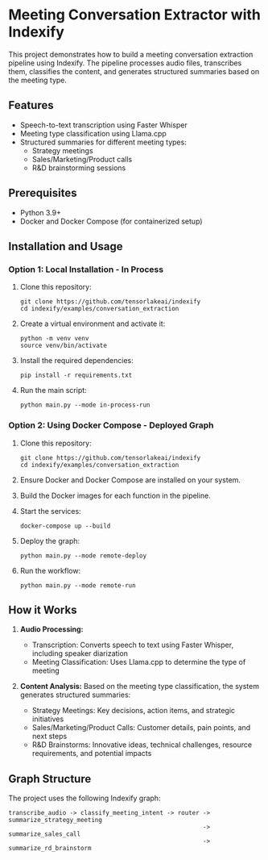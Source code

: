 # Meeting Conversation Extractor with Indexify

This project demonstrates how to build a meeting conversation extraction pipeline using Indexify. The pipeline processes audio files, transcribes them, classifies the content, and generates structured summaries based on the meeting type.

## Features

- Speech-to-text transcription using Faster Whisper
- Meeting type classification using Llama.cpp
- Structured summaries for different meeting types:
  - Strategy meetings
  - Sales/Marketing/Product calls  
  - R&D brainstorming sessions

## Prerequisites

- Python 3.9+
- Docker and Docker Compose (for containerized setup)

## Installation and Usage

### Option 1: Local Installation - In Process

1. Clone this repository:
   ```
   git clone https://github.com/tensorlakeai/indexify
   cd indexify/examples/conversation_extraction
   ```

2. Create a virtual environment and activate it:
   ```
   python -m venv venv
   source venv/bin/activate
   ```

3. Install the required dependencies:
   ```
   pip install -r requirements.txt
   ```

4. Run the main script:
   ```
   python main.py --mode in-process-run
   ```

### Option 2: Using Docker Compose - Deployed Graph

1. Clone this repository:
   ```
   git clone https://github.com/tensorlakeai/indexify
   cd indexify/examples/conversation_extraction
   ```

2. Ensure Docker and Docker Compose are installed on your system.

3. Build the Docker images for each function in the pipeline.

4. Start the services:
   ```
   docker-compose up --build
   ```

5. Deploy the graph:
   ```
   python main.py --mode remote-deploy
   ```

6. Run the workflow:
   ```
   python main.py --mode remote-run
   ```

## How it Works

1. **Audio Processing:**
   - Transcription: Converts speech to text using Faster Whisper, including speaker diarization
   - Meeting Classification: Uses Llama.cpp to determine the type of meeting

2. **Content Analysis:**
   Based on the meeting type classification, the system generates structured summaries:
   - Strategy Meetings: Key decisions, action items, and strategic initiatives
   - Sales/Marketing/Product Calls: Customer details, pain points, and next steps
   - R&D Brainstorms: Innovative ideas, technical challenges, resource requirements, and potential impacts

## Graph Structure

The project uses the following Indexify graph:

```
transcribe_audio -> classify_meeting_intent -> router -> summarize_strategy_meeting
                                                      -> summarize_sales_call
                                                      -> summarize_rd_brainstorm
```
